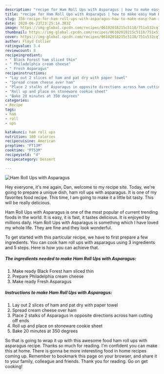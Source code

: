 ```yaml
---
description: "recipe for Ham Roll Ups with Asparagus | how to make easy Ham Roll Ups with Asparagus"
title: "recipe for Ham Roll Ups with Asparagus | how to make easy Ham Roll Ups with Asparagus"
slug: 356-recipe-for-ham-roll-ups-with-asparagus-how-to-make-easy-ham-roll-ups-with-asparagus
date: 2020-06-23T23:25:14.383Z
image: https://img-global.cpcdn.com/recipes/06102018215c5118/751x532cq70/ham-roll-ups-with-asparagus-recipe-main-photo.jpg
thumbnail: https://img-global.cpcdn.com/recipes/06102018215c5118/751x532cq70/ham-roll-ups-with-asparagus-recipe-main-photo.jpg
cover: https://img-global.cpcdn.com/recipes/06102018215c5118/751x532cq70/ham-roll-ups-with-asparagus-recipe-main-photo.jpg
author: Floyd Collier
ratingvalue: 3.4
reviewcount: 8
recipeingredient:
- " Black Forest ham sliced thin"
- " Philadelphia cream cheese"
- " Fresh Asparagus"
recipeinstructions:
- "Lay out 2 slices of ham and pat dry with paper towel"
- "Spread cream cheese over ham"
- "Place 2 stalks of Asparagus in opposite directions across ham cutting off ends"
- "Roll up and place on stoneware cookie sheet"
- "Bake 20 minutes at 350 degrees"
categories:
- Recipe
tags:
- ham
- roll
- ups

katakunci: ham roll ups 
nutrition: 160 calories
recipecuisine: American
preptime: "PT13M"
cooktime: "PT53M"
recipeyield: "4"
recipecategory: Dessert

---
```



![Ham Roll Ups with Asparagus](https://img-global.cpcdn.com/recipes/06102018215c5118/751x532cq70/ham-roll-ups-with-asparagus-recipe-main-photo.jpg)

Hey everyone, it's me again, Dan, welcome to my recipe site. Today, we're going to prepare a unique dish, ham roll ups with asparagus. It is one of my favorites food recipe. This time, I am going to make it a little bit tasty. This will be really delicious.

Ham Roll Ups with Asparagus is one of the most popular of current trending foods in the world. It is easy, it is fast, it tastes delicious. It is enjoyed by millions daily. Ham Roll Ups with Asparagus is something which I have loved my whole life. They are fine and they look wonderful.




To get started with this particular recipe, we have to first prepare a few ingredients. You can cook ham roll ups with asparagus using 3 ingredients and 5 steps. Here is how you can achieve that.

<!--inarticleads1-->

##### The ingredients needed to make Ham Roll Ups with Asparagus:

1. Make ready  Black Forest ham sliced thin
1. Prepare  Philadelphia cream cheese
1. Make ready  Fresh Asparagus




<!--inarticleads2-->

##### Instructions to make Ham Roll Ups with Asparagus:

1. Lay out 2 slices of ham and pat dry with paper towel
1. Spread cream cheese over ham
1. Place 2 stalks of Asparagus in opposite directions across ham cutting off ends
1. Roll up and place on stoneware cookie sheet
1. Bake 20 minutes at 350 degrees




So that is going to wrap it up with this awesome food ham roll ups with asparagus recipe. Thanks so much for reading. I'm confident you can make this at home. There is gonna be more interesting food in home recipes coming up. Remember to bookmark this page on your browser, and share it to your family, colleague and friends. Thank you for reading. Go on get cooking!
